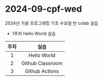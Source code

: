 # 2024-09-cpf-wed
2024년 가을 프로그래밍 기초 수요일 반 colab 실습 

* 1주차 Hello World 실습

| 주차 | 실습 |
|:-----:|:------:|
| 1 | Hello World |
| 2 | Github Classroom |
| 3 | Github Actions |
